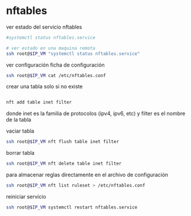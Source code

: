 # nftables

ver estado del servicio nftables
```bash
#systemctl status nftables.service

# ver estado en una maquina remota
ssh root@$IP_VM "systemctl status nftables.service"
```

ver configuración ficha de configuración
```bash
ssh root@$IP_VM cat /etc/nftables.conf
```



crear una tabla solo si no existe
```bash

nft add table inet filter
```
donde inet es la familia de protocolos (ipv4, ipv6, etc) y filter es el nombre de la tabla

vaciar tabla
```bash
ssh root@$IP_VM nft flush table inet filter

```

borrar tabla
```bash
ssh root@$IP_VM nft delete table inet filter
```


para almacenar reglas directamente en el archivo de configuración
```bash
ssh root@$IP_VM nft list ruleset > /etc/nftables.conf
```

reiniciar servicio
```bash
ssh root@$IP_VM systemctl restart nftables.service
```